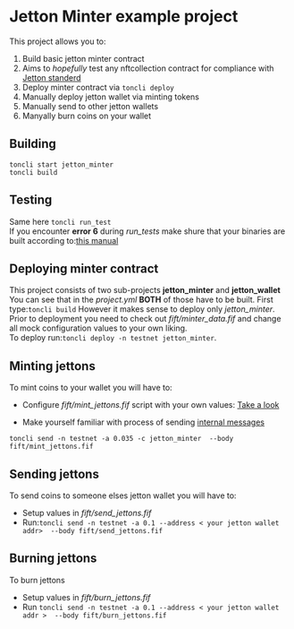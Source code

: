 # Jetton Minter example project

This project allows you to:

1.  Build basic jetton minter contract
2.  Aims to *hopefully* test any nftcollection contract for compliance with [Jetton standerd](https://github.com/ton-blockchain/TIPs/issues/74)
3.  Deploy minter contract via `toncli deploy`
4.  Manually deploy jetton wallet via minting tokens
5.  Manually send to other jetton wallets
6.  Manyally burn coins on your wallet

## Building

  `toncli start jetton_minter`  
  `toncli build`  

## Testing

  Same here `toncli run_test`  
  If you encounter **error 6** during *run_tests*
  make shure that your binaries are built according to:[this manual](https://github.com/disintar/toncli/blob/master/docs/advanced/func_tests_new.md)
  
## Deploying minter contract

  This project consists of two sub-projects **jetton_minter** and **jetton_wallet**
  You can see that in the *project.yml*
  **BOTH** of those have to be built.
  First type:`toncli build`
  However it makes sense to deploy only *jetton_minter*.  
  Prior to deployment you need to check out *fift/minter_data.fif*
  and change all mock configuration values to your own liking.  
  To deploy run:`toncli deploy -n testnet jetton_minter`.  
  
## Minting jettons

  To mint coins to your wallet
  you will have to:  
  
+   Configure *fift/mint_jettons.fif* script with your own values:
[Take a look](https://github.com/ton-blockchain/TIPs/issues/74)  

+   Make yourself familiar with process of sending  [internal messages](https://github.com/disintar/toncli/blob/master/docs/advanced/send_fift_internal.md)  

`toncli send -n testnet -a 0.035 -c jetton_minter  --body fift/mint_jettons.fif`

## Sending jettons

  To send coins to someone elses jetton wallet
  you will have to:

+   Setup values in *fift/send_jettons.fif*  
+   Run:`toncli send -n testnet -a 0.1 --address < your jetton wallet addr>  --body fift/send_jettons.fif`  

## Burning jettons

  To burn jettons

+   Setup values in *fift/burn_jettons.fif*
+   Run `toncli send -n testnet -a 0.1 --address < your jetton wallet addr >  --body fift/burn_jettons.fif`
